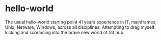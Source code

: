 # hello-world
The usual hello-world starting point
41 years experience in IT, mainframes, Unix, Netware, Windows, across all disciplines.  Attempting to drag myself kicking and screaming into the brave new world of Git hub.
